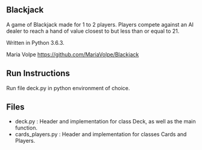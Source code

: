 ## Blackjack
A game of Blackjack made for 1 to 2 players. Players compete against an AI dealer to reach a hand of value closest to but less than or equal to 21.

Written in Python 3.6.3.

Maria Volpe
https://github.com/MariaVolpe/Blackjack

## Run Instructions
Run file deck.py in python environment of choice.

## Files
- deck.py : Header and implementation for class Deck, as well as the main function.
- cards_players.py : Header and implementation for classes Cards and Players.
